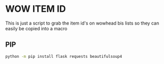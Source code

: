 # WOW ITEM ID
This is just a script to grab the item id's on wowhead bis lists so they can easily be copied into a macro

## PIP
```bash
python -m pip install flask requests beautifulsoup4
```
